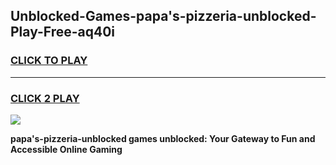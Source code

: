 
## Unblocked-Games-papa's-pizzeria-unblocked-Play-Free-aq40i
<h3>
<a href="https://premium76.site?title=papa's-pizzeria-unblocked&ref=10A">CLICK TO PLAY</a></h3>
<hr>

<h3>
<a href="https://premium76.site?title=papa's-pizzeria-unblocked&ref=10A">CLICK 2 PLAY</a>
  
</h3>

<a href="https://premium76.site?title=papa's-pizzeria-unblocked&ref=10A"><img src="https://clearcache.store/games.png"></a>


**papa's-pizzeria-unblocked games unblocked: Your Gateway to Fun and Accessible Online Gaming**
